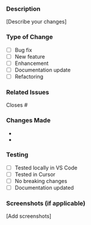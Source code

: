 ### Description
[Describe your changes]

### Type of Change
- [ ] Bug fix
- [ ] New feature
- [ ] Enhancement
- [ ] Documentation update
- [ ] Refactoring

### Related Issues
Closes #

### Changes Made
- 
- 

### Testing
- [ ] Tested locally in VS Code
- [ ] Tested in Cursor
- [ ] No breaking changes
- [ ] Documentation updated

### Screenshots (if applicable)
[Add screenshots]





